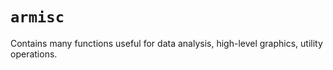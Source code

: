 # `armisc`

Contains many functions useful for data analysis, high-level graphics, utility operations.